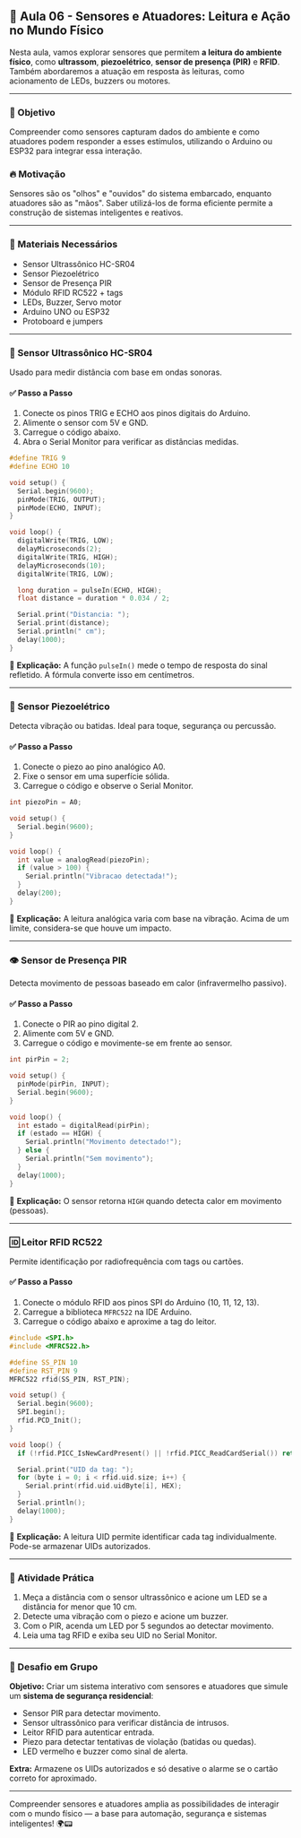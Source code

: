 ## 📘 Aula 06 - Sensores e Atuadores: Leitura e Ação no Mundo Físico

Nesta aula, vamos explorar sensores que permitem **a leitura do ambiente físico**, como **ultrassom**, **piezoelétrico**, **sensor de presença (PIR)** e **RFID**. Também abordaremos a atuação em resposta às leituras, como acionamento de LEDs, buzzers ou motores.

---

### 🎯 Objetivo
Compreender como sensores capturam dados do ambiente e como atuadores podem responder a esses estímulos, utilizando o Arduino ou ESP32 para integrar essa interação.

### 🔥 Motivação
Sensores são os "olhos" e "ouvidos" do sistema embarcado, enquanto atuadores são as "mãos". Saber utilizá-los de forma eficiente permite a construção de sistemas inteligentes e reativos.

---

### 🔧 Materiais Necessários
- Sensor Ultrassônico HC-SR04
- Sensor Piezoelétrico
- Sensor de Presença PIR
- Módulo RFID RC522 + tags
- LEDs, Buzzer, Servo motor
- Arduino UNO ou ESP32
- Protoboard e jumpers

---

### 📏 Sensor Ultrassônico HC-SR04
Usado para medir distância com base em ondas sonoras.

#### ✅ Passo a Passo
1. Conecte os pinos TRIG e ECHO aos pinos digitais do Arduino.
2. Alimente o sensor com 5V e GND.
3. Carregue o código abaixo.
4. Abra o Serial Monitor para verificar as distâncias medidas.

```cpp
#define TRIG 9
#define ECHO 10

void setup() {
  Serial.begin(9600);
  pinMode(TRIG, OUTPUT);
  pinMode(ECHO, INPUT);
}

void loop() {
  digitalWrite(TRIG, LOW);
  delayMicroseconds(2);
  digitalWrite(TRIG, HIGH);
  delayMicroseconds(10);
  digitalWrite(TRIG, LOW);

  long duration = pulseIn(ECHO, HIGH);
  float distance = duration * 0.034 / 2;

  Serial.print("Distancia: ");
  Serial.print(distance);
  Serial.println(" cm");
  delay(1000);
}
```

📌 **Explicação:** A função `pulseIn()` mede o tempo de resposta do sinal refletido. A fórmula converte isso em centímetros.

---

### 🎵 Sensor Piezoelétrico
Detecta vibração ou batidas. Ideal para toque, segurança ou percussão.

#### ✅ Passo a Passo
1. Conecte o piezo ao pino analógico A0.
2. Fixe o sensor em uma superfície sólida.
3. Carregue o código e observe o Serial Monitor.

```cpp
int piezoPin = A0;

void setup() {
  Serial.begin(9600);
}

void loop() {
  int value = analogRead(piezoPin);
  if (value > 100) {
    Serial.println("Vibracao detectada!");
  }
  delay(200);
}
```

📌 **Explicação:** A leitura analógica varia com base na vibração. Acima de um limite, considera-se que houve um impacto.

---

### 👁️ Sensor de Presença PIR
Detecta movimento de pessoas baseado em calor (infravermelho passivo).

#### ✅ Passo a Passo
1. Conecte o PIR ao pino digital 2.
2. Alimente com 5V e GND.
3. Carregue o código e movimente-se em frente ao sensor.

```cpp
int pirPin = 2;

void setup() {
  pinMode(pirPin, INPUT);
  Serial.begin(9600);
}

void loop() {
  int estado = digitalRead(pirPin);
  if (estado == HIGH) {
    Serial.println("Movimento detectado!");
  } else {
    Serial.println("Sem movimento");
  }
  delay(1000);
}
```

📌 **Explicação:** O sensor retorna `HIGH` quando detecta calor em movimento (pessoas).

---

### 🆔 Leitor RFID RC522
Permite identificação por radiofrequência com tags ou cartões.

#### ✅ Passo a Passo
1. Conecte o módulo RFID aos pinos SPI do Arduino (10, 11, 12, 13).
2. Carregue a biblioteca `MFRC522` na IDE Arduino.
3. Carregue o código abaixo e aproxime a tag do leitor.

```cpp
#include <SPI.h>
#include <MFRC522.h>

#define SS_PIN 10
#define RST_PIN 9
MFRC522 rfid(SS_PIN, RST_PIN);

void setup() {
  Serial.begin(9600);
  SPI.begin(); 
  rfid.PCD_Init(); 
}

void loop() {
  if (!rfid.PICC_IsNewCardPresent() || !rfid.PICC_ReadCardSerial()) return;

  Serial.print("UID da tag: ");
  for (byte i = 0; i < rfid.uid.size; i++) {
    Serial.print(rfid.uid.uidByte[i], HEX);
  }
  Serial.println();
  delay(1000);
}
```

📌 **Explicação:** A leitura UID permite identificar cada tag individualmente. Pode-se armazenar UIDs autorizados.

---

### 🤖 Atividade Prática
1. Meça a distância com o sensor ultrassônico e acione um LED se a distância for menor que 10 cm.
2. Detecte uma vibração com o piezo e acione um buzzer.
3. Com o PIR, acenda um LED por 5 segundos ao detectar movimento.
4. Leia uma tag RFID e exiba seu UID no Serial Monitor.

---

### 🚀 Desafio em Grupo
**Objetivo:** Criar um sistema interativo com sensores e atuadores que simule um **sistema de segurança residencial**:
- Sensor PIR para detectar movimento.
- Sensor ultrassônico para verificar distância de intrusos.
- Leitor RFID para autenticar entrada.
- Piezo para detectar tentativas de violação (batidas ou quedas).
- LED vermelho e buzzer como sinal de alerta.

**Extra:** Armazene os UIDs autorizados e só desative o alarme se o cartão correto for aproximado.

---
Compreender sensores e atuadores amplia as possibilidades de interagir com o mundo físico — a base para automação, segurança e sistemas inteligentes! 🌍📟
